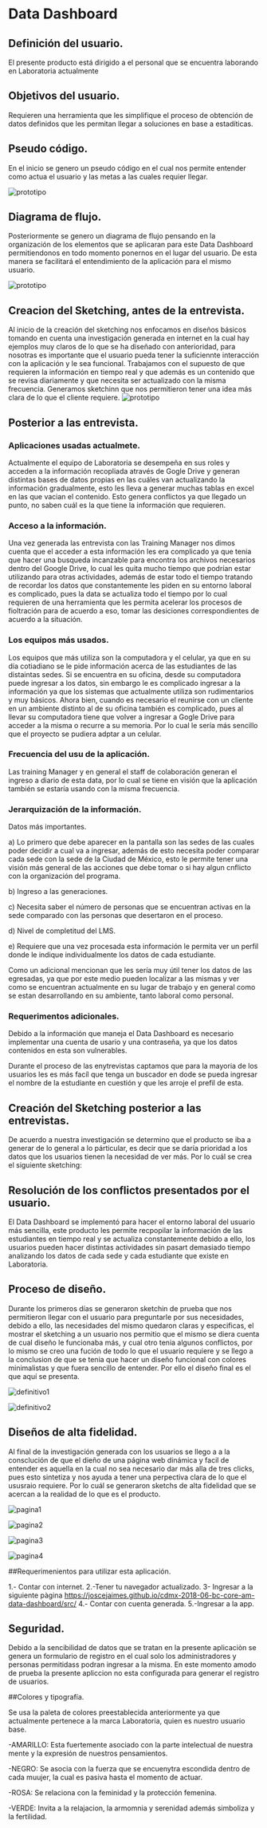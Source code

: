 
# Data Dashboard



## Definición del usuario.

El presente producto está dirigido a el personal que se encuentra laborando en Laboratoria actualmente 



## Objetivos del usuario.

Requieren una herramienta que les simplifique el proceso de obtención de datos definidos que les permitan llegar a soluciones en base a estadíticas.

## Pseudo código.
En el inicio se genero un pseudo código en el cual nos permite entender como actua el usuario y las metas a las cuales requier llegar.

![prototipo](imagenes/seudo-codigo.jpg)

## Diagrama de flujo.


Posteriormente se genero un diagrama de flujo pensando en la organización de los elementos que se aplicaran para este Data Dashboard permitiendonos en todo momento ponernos en el lugar del usuario. De esta manera se facilitará el entendimiento de la aplicación para el mismo usuario.

![prototipo](imagenes/diagrama.png)


## Creacion del Sketching, antes de la entrevista.

Al inicio de la creación del sketching nos enfocamos en diseños básicos  tomando en cuenta una investigación generada en internet en la cual hay ejemplos muy claros de lo que se ha diseñado con anterioridad, para nosotras es importante que el usuario pueda tener la suficiennte interacción con la aplicación y le sea funcional. Trabajamos con el supuesto  de que requieren la información en tiempo real y que además es un contenido que se revisa diariamente  y que necesita ser actualizado con la misma frecuencia. Generamos sketchinn que nos permitieron tener una idea más clara de lo que el cliente requiere.
![prototipo](imagenes/prototipo.png)

## Posterior a las entrevista. 

 
### Aplicaciones usadas actualmete.

Actualmente el equipo de Laboratoria se desempeña en sus roles y acceden a la información recopliada através de Gogle Drive y generan distintas bases de datos propias en las cuáles van actualizando la información gradualmente, esto les lleva a generar muchas tablas en excel en las que vacian el contenido. Esto
     genera conflictos ya que llegado un punto, no saben cuál es la que tiene la información que requieren. 


### Acceso a la información.

Una vez generada las  entrevista con las Training Manager nos dimos cuenta que el acceder a esta información les era complicado ya que tenia que hacer una busqueda incanzable para encontra los archivos necesarios dentro del Google Drive, lo cual les quita mucho tiempo que podrían estar utilizando para otras actividades, además de estar todo el tiempo tratando de recordar los datos que constantemente les piden en su entorno laboral es complicado, pues la data se actualiza todo el tiempo por lo cual requieren de una herramienta que les permita acelerar los procesos de fioltración para de acuerdo a eso, tomar las desiciones correspondientes de acuerdo a la situación. 


### Los equipos más usados.


Los equipos que más utiliza son la computadora y el celular, ya que en su día cotiadiano se le pide información acerca de las estudiantes de las distaintas sedes. Si  se encuentra en su oficina, desde su computadora puede ingresar a los datos, sin embargo le es complicado ingresar a la información ya que los sistemas que actualmente utiliza son rudimentarios y muy básicos. Ahora bien, cuando es necesario el reunirse con un cliente en un ambiente distinto al de su oficina también es complicado, pues al llevar su computadora tiene que volver a ingresar a Gogle Drive para acceder a la misma o recurre a su memoria. Por lo cual le sería más sencillo que el proyecto se pudiera adptar a un celular.

### Frecuencia del usu de la aplicación.

Las training Manager y en general el staff de colaboración generan el ingreso a diario de esta data, por lo cual se tiene en visión que la aplicación también se estaría usando con la misma frecuencia.

### Jerarquización de la información.


Datos más importantes.

a) Lo primero que debe aparecer en la pantalla son las sedes de  las cuales poder decidir a cual va a ingresar, además de esto necesita poder comparar cada sede con la sede de la Ciudad de México, esto le permite tener una visión más general de las acciones que debe tomar o si hay algun cnflicto con la organización del programa.  

b) Ingreso a las generaciones.

c) Necesita saber el número de personas que se encuentran activas en la sede comparado con las personas que desertaron en el proceso.

d) Nivel de completitud del LMS.

e) Requiere que una vez procesada esta información le permita ver un perfil donde le indique individualmente los datos de cada estudiante.

Como un adicional mencionan que les sería muy útil tener los datos de las egresadas, ya que por este medio pueden localizar a las mismas y ver como se encuentran actualmente en su lugar de trabajo y en general como se estan desarrollando en su ambiente, tanto laboral como personal.

### Requerimentos adicionales.


Debido a la información que maneja el Data Dashboard es necesario implementar una cuenta de usario y una contraseña, ya que los datos contenidos en esta son vulnerables.

Durante el proceso de las enytrevistas captamos que para la mayoria de los usuarios les es más facíl que tenga un buscador en dode se pueda ingresar el nombre de la estudiante en cuestión y que les arroje el prefil de esta.


## Creación del Sketching posterior a las entrevistas.

De acuerdo a nuestra investigación se determino que el producto se iba a generar de lo general a lo párticular, es decir que se daría prioridad a los datos que los usuarios tienen la necesidad de ver más. Por lo cuál se crea el siguiente sketching:


## Resolución  de los conflictos presentados por el usuario.

El Data Dashboard se implementó para hacer el entorno laboral del usuario más sencilla, este producto les permite recpopilar la información de las estudiantes en tiempo real y se actualiza constantemente debido a ello, los usuarios pueden hacer distintas actividades sin pasart demasiado tiempo analizando los datos de cada sede y cada estudiante que existe en Laboratoria.


## Proceso de diseño.

Durante los primeros días se generaron sketchin de prueba que nos permitieron llegar con el usuario para preguntarle por sus necesidades, debido a ello, las necesidades del mismo quedaron claras y especificas, el mostrar el sketching a un usuario nos permitio que el mismo se diera cuenta de cual diseño le funcionaba más, y cual otro tenia algunos conflictos, por lo mismo se creo una fución de todo lo que el usuario requiere y se llego a la conclusion de que se tenia que hacer un diseño funcional con colores minimalistas y que fuera sencillo de entender. Por ello el diseño final es el que aquí se presenta.


![definitivo1](imagenes/prototipo2.jpg)

![definitivo2](imagenes/prototipo1.jpg)

## Diseños de alta fidelidad.

Al final de la investigación generada con los usuarios se llego a a la consclución de que el dieño de una página web dinámica y facil de entender es aquella en la cual no sea necesario dar más alla de tres clicks, pues esto sintetiza y nos ayuda a tener una perpectiva clara de lo que el ususraio requiere.
Por lo cuál se generaron sketchs de alta fidelidad que se acercan a la realidad de lo que es el producto.

![pagina1](imagenes/pagina1.png)

![pagina2](imagenes/pagina2.png)

![pagina3](imagenes/pagina3.png)

![pagina4](imagenes/pagina4.png)

##Requerimenientos para utilizar esta aplicación.

1.- Contar con internet.
2.-Tener tu navegador actualizado.
3- Ingresar a la siguiente pàgina https://joscejaimes.github.io/cdmx-2018-06-bc-core-am-data-dashboard/src/
4.- Contar con cuenta generada.
5.-Ingresar a la app.
  
  ## Seguridad.
  Debido a la sencibilidad de datos que se tratan en la presente aplicaciòn se genera un formulario de registro en el cual solo los administradores y personas permitidass podran ingresar a la misma.
  En este momento amodo de prueba la presente apliccion no esta configurada para generar el registro de usuarios.


##Colores y tipografía.

Se usa la paleta de colores preestablecida anteriormente ya que actualmente pertenece a la marca Laboratoria, quien es nuestro usuario base. 

-AMARILLO: Esta fuertemente asociado con la parte intelectual de nuestra mente y la expresión de nuestros pensamientos.

-NEGRO: Se asocia con la fuerza que se encuenytra escondida dentro de cada muujer, la cual es pasiva hasta el momento de actuar.

-ROSA: Se relaciona con la feminidad y la protección femenina.

-VERDE: Invita a la relajacion, la armomnia y serenidad además simboliza y la fertilidad. 